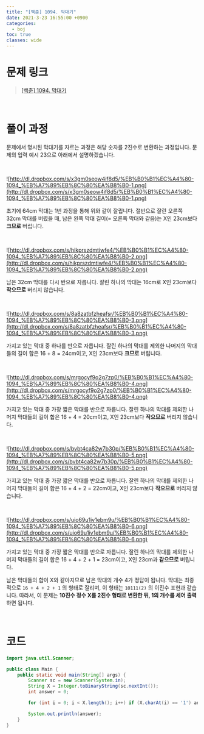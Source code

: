 ```yaml
---
title: "[백준] 1094. 막대기"
date: 2021-3-23 16:55:00 +0900
categories:
  - boj
toc: true
classes: wide
---
```


# 문제 링크

> [[백준] 1094. 막대기](https://www.acmicpc.net/problem/1094)

<br>

# 풀이 과정

문제에서 명시된 막대기를 자르는 과정은 해당 숫자를 2진수로 변환하는 과정입니다. 문제의 입력 예시 23으로 아래에서 설명하겠습니다.

<br>

![http://dl.dropbox.com/s/x3gm0seow4if8d5/%EB%B0%B1%EC%A4%80-1094_%EB%A7%89%EB%8C%80%EA%B8%B0-1.png](http://dl.dropbox.com/s/x3gm0seow4if8d5/%EB%B0%B1%EC%A4%80-1094_%EB%A7%89%EB%8C%80%EA%B8%B0-1.png)

초기에 64cm 막대는 1번 과정을 통해 위와 같이 잘립니다. 절반으로 잘린 오른쪽 32cm 막대를 버렸을 때, 남은 왼쪽 막대 길이(= 오른쪽 막대와 같음)는 X인 23cm보다 **크므로** 버립니다.

<br>

![http://dl.dropbox.com/s/hikprszdmtiwfe4/%EB%B0%B1%EC%A4%80-1094_%EB%A7%89%EB%8C%80%EA%B8%B0-2.png](http://dl.dropbox.com/s/hikprszdmtiwfe4/%EB%B0%B1%EC%A4%80-1094_%EB%A7%89%EB%8C%80%EA%B8%B0-2.png)

남은 32cm 막대를 다시 반으로 자릅니다. 잘린 하나의 막대는 16cm로 X인 23cm보다 **작으므로** 버리지 않습니다.

<br>

![http://dl.dropbox.com/s/8a8zatbfzheafsr/%EB%B0%B1%EC%A4%80-1094_%EB%A7%89%EB%8C%80%EA%B8%B0-3.png](http://dl.dropbox.com/s/8a8zatbfzheafsr/%EB%B0%B1%EC%A4%80-1094_%EB%A7%89%EB%8C%80%EA%B8%B0-3.png)

가지고 있는 막대 중 하나를 반으로 자릅니다. 잘린 하나의 막대를 제외한 나머지의 막대들의 길이 합은 16 + 8 = 24cm이고, X인 23cm보다 **크므로** 버립니다.

<br>

![http://dl.dropbox.com/s/mrgocyf9o2g7zp0/%EB%B0%B1%EC%A4%80-1094_%EB%A7%89%EB%8C%80%EA%B8%B0-4.png](http://dl.dropbox.com/s/mrgocyf9o2g7zp0/%EB%B0%B1%EC%A4%80-1094_%EB%A7%89%EB%8C%80%EA%B8%B0-4.png)

가지고 있는 막대 중 가장 짧은 막대를 반으로 자릅니다. 잘린 하나의 막대를 제외한 나머지 막대들의 길이 합은 16 + 4 = 20cm이고, X인 23cm보다 **작으므로** 버리지 않습니다.

<br>

![http://dl.dropbox.com/s/bvbt4ca82w7b30p/%EB%B0%B1%EC%A4%80-1094_%EB%A7%89%EB%8C%80%EA%B8%B0-5.png](http://dl.dropbox.com/s/bvbt4ca82w7b30p/%EB%B0%B1%EC%A4%80-1094_%EB%A7%89%EB%8C%80%EA%B8%B0-5.png)

가지고 있는 막대 중 가장 짧은 막대를 반으로 자릅니다. 잘린 하나의 막대를 제외한 나머지 막대들의 길이 합은 16 + 4 + 2 = 22cm이고, X인 23cm보다 **작으므로** 버리지 않습니다.

<br>

![http://dl.dropbox.com/s/uio69u1iv1ebm9u/%EB%B0%B1%EC%A4%80-1094_%EB%A7%89%EB%8C%80%EA%B8%B0-6.png](http://dl.dropbox.com/s/uio69u1iv1ebm9u/%EB%B0%B1%EC%A4%80-1094_%EB%A7%89%EB%8C%80%EA%B8%B0-6.png)

가지고 있는 막대 중 가장 짧은 막대를 반으로 자릅니다. 잘린 하나의 막대를 제외한 나머지 막대들의 길이 합은 16 + 4 + 2 + 1 = 23cm이고, X인 23cm과 **같으므로** 버립니다.

남은 막대들의 합이 X와 같아지므로 남은 막대의 개수 4가 정답이 됩니다. 막대는 최종적으로 `16 + 4 + 2 + 1` 의 형태로 잘리며, 이 형태는 `10111(2)` 의 이진수 표현과 같습니다. 따라서, 이 문제는 **10진수 정수 X를 2진수 형태로 변환한 뒤, 1의 개수를 세어 출력**하면 됩니다.

<br>

# 코드

```java
import java.util.Scanner;

public class Main {
    public static void main(String[] args) {
        Scanner sc = new Scanner(System.in);
        String X = Integer.toBinaryString(sc.nextInt());
        int answer = 0;

        for (int i = 0; i < X.length(); i++) if (X.charAt(i) == '1') answer++;

        System.out.println(answer);
    }
}
```